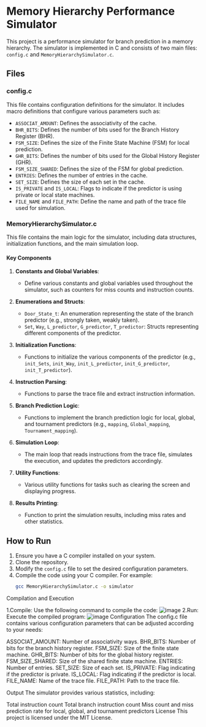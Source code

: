# Memory Hierarchy Performance Simulator

This project is a performance simulator for branch prediction in a memory hierarchy. The simulator is implemented in C and consists of two main files: `config.c` and `MemoryHierarchySimulator.c`.

## Files

### config.c

This file contains configuration definitions for the simulator. It includes macro definitions that configure various parameters such as:

- `ASSOCIAT_AMOUNT`: Defines the associativity of the cache.
- `BHR_BITS`: Defines the number of bits used for the Branch History Register (BHR).
- `FSM_SIZE`: Defines the size of the Finite State Machine (FSM) for local prediction.
- `GHR_BITS`: Defines the number of bits used for the Global History Register (GHR).
- `FSM_SIZE_SHARED`: Defines the size of the FSM for global prediction.
- `ENTRIES`: Defines the number of entries in the cache.
- `SET_SIZE`: Defines the size of each set in the cache.
- `IS_PRIVATE` and `IS_LOCAL`: Flags to indicate if the predictor is using private or local state machines.
- `FILE_NAME` and `FILE_PATH`: Define the name and path of the trace file used for simulation.

### MemoryHierarchySimulator.c

This file contains the main logic for the simulator, including data structures, initialization functions, and the main simulation loop.

#### Key Components

1. **Constants and Global Variables**:
   - Define various constants and global variables used throughout the simulator, such as counters for miss counts and instruction counts.

2. **Enumerations and Structs**:
   - `Door_State_t`: An enumeration representing the state of the branch predictor (e.g., strongly taken, weakly taken).
   - `Set`, `Way`, `L_predictor`, `G_predictor`, `T_predictor`: Structs representing different components of the predictor.

3. **Initialization Functions**:
   - Functions to initialize the various components of the predictor (e.g., `init_Sets`, `init_Way`, `init_L_predictor`, `init_G_predictor`, `init_T_predictor`).

4. **Instruction Parsing**:
   - Functions to parse the trace file and extract instruction information.

5. **Branch Prediction Logic**:
   - Functions to implement the branch prediction logic for local, global, and tournament predictors (e.g., `mapping`, `Global_mapping`, `Tournament_mapping`).

6. **Simulation Loop**:
   - The main loop that reads instructions from the trace file, simulates the execution, and updates the predictors accordingly.

7. **Utility Functions**:
   - Various utility functions for tasks such as clearing the screen and displaying progress.

8. **Results Printing**:
   - Function to print the simulation results, including miss rates and other statistics.

## How to Run

1. Ensure you have a C compiler installed on your system.
2. Clone the repository.
3. Modify the `config.c` file to set the desired configuration parameters.
4. Compile the code using your C compiler. For example:
   ```sh
   gcc MemoryHierarchySimulator.c -o simulator

Compilation and Execution

1.Compile: Use the following command to compile the code:
![image](https://github.com/user-attachments/assets/ada77c64-80e4-404e-a33d-dd76138b3fd8)
2.Run: Execute the compiled program:
![image](https://github.com/user-attachments/assets/eec60777-464c-4f3e-98fa-6c813ba95dc6)
Configuration
The config.c file contains various configuration parameters that can be adjusted according to your needs:

ASSOCIAT_AMOUNT: Number of associativity ways.
BHR_BITS: Number of bits for the branch history register.
FSM_SIZE: Size of the finite state machine.
GHR_BITS: Number of bits for the global history register.
FSM_SIZE_SHARED: Size of the shared finite state machine.
ENTRIES: Number of entries.
SET_SIZE: Size of each set.
IS_PRIVATE: Flag indicating if the predictor is private.
IS_LOCAL: Flag indicating if the predictor is local.
FILE_NAME: Name of the trace file.
FILE_PATH: Path to the trace file.

Output
The simulator provides various statistics, including:

Total instruction count
Total branch instruction count
Miss count and miss prediction rate for local, global, and tournament predictors
License
This project is licensed under the MIT License.
